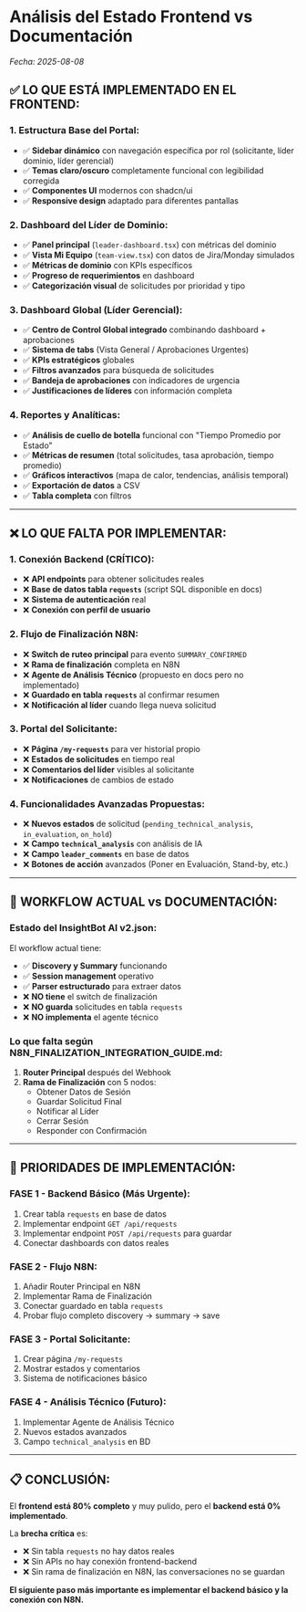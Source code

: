 # Análisis del Estado Frontend vs Documentación

*Fecha: 2025-08-08*

## ✅ **LO QUE ESTÁ IMPLEMENTADO EN EL FRONTEND:**

### **1. Estructura Base del Portal:**
- ✅ **Sidebar dinámico** con navegación específica por rol (solicitante, líder dominio, líder gerencial)
- ✅ **Temas claro/oscuro** completamente funcional con legibilidad corregida
- ✅ **Componentes UI** modernos con shadcn/ui
- ✅ **Responsive design** adaptado para diferentes pantallas

### **2. Dashboard del Líder de Dominio:**
- ✅ **Panel principal** (`leader-dashboard.tsx`) con métricas del dominio
- ✅ **Vista Mi Equipo** (`team-view.tsx`) con datos de Jira/Monday simulados
- ✅ **Métricas de dominio** con KPIs específicos
- ✅ **Progreso de requerimientos** en dashboard
- ✅ **Categorización visual** de solicitudes por prioridad y tipo

### **3. Dashboard Global (Líder Gerencial):**
- ✅ **Centro de Control Global integrado** combinando dashboard + aprobaciones
- ✅ **Sistema de tabs** (Vista General / Aprobaciones Urgentes)
- ✅ **KPIs estratégicos** globales
- ✅ **Filtros avanzados** para búsqueda de solicitudes
- ✅ **Bandeja de aprobaciones** con indicadores de urgencia
- ✅ **Justificaciones de líderes** con información completa

### **4. Reportes y Analíticas:**
- ✅ **Análisis de cuello de botella** funcional con "Tiempo Promedio por Estado"
- ✅ **Métricas de resumen** (total solicitudes, tasa aprobación, tiempo promedio)
- ✅ **Gráficos interactivos** (mapa de calor, tendencias, análisis temporal)
- ✅ **Exportación de datos** a CSV
- ✅ **Tabla completa** con filtros

---

## ❌ **LO QUE FALTA POR IMPLEMENTAR:**

### **1. Conexión Backend (CRÍTICO):**
- ❌ **API endpoints** para obtener solicitudes reales
- ❌ **Base de datos tabla `requests`** (script SQL disponible en docs)
- ❌ **Sistema de autenticación** real
- ❌ **Conexión con perfil de usuario**

### **2. Flujo de Finalización N8N:**
- ❌ **Switch de ruteo principal** para evento `SUMMARY_CONFIRMED`
- ❌ **Rama de finalización** completa en N8N
- ❌ **Agente de Análisis Técnico** (propuesto en docs pero no implementado)
- ❌ **Guardado en tabla `requests`** al confirmar resumen
- ❌ **Notificación al líder** cuando llega nueva solicitud

### **3. Portal del Solicitante:**
- ❌ **Página `/my-requests`** para ver historial propio
- ❌ **Estados de solicitudes** en tiempo real
- ❌ **Comentarios del líder** visibles al solicitante
- ❌ **Notificaciones** de cambios de estado

### **4. Funcionalidades Avanzadas Propuestas:**
- ❌ **Nuevos estados** de solicitud (`pending_technical_analysis`, `in_evaluation`, `on_hold`)
- ❌ **Campo `technical_analysis`** con análisis de IA
- ❌ **Campo `leader_comments`** en base de datos
- ❌ **Botones de acción** avanzados (Poner en Evaluación, Stand-by, etc.)

---

## 🔄 **WORKFLOW ACTUAL vs DOCUMENTACIÓN:**

### **Estado del InsightBot AI v2.json:**
El workflow actual tiene:
- ✅ **Discovery y Summary** funcionando
- ✅ **Session management** operativo
- ✅ **Parser estructurado** para extraer datos
- ❌ **NO tiene** el switch de finalización
- ❌ **NO guarda** solicitudes en tabla `requests`
- ❌ **NO implementa** el agente técnico

### **Lo que falta según N8N_FINALIZATION_INTEGRATION_GUIDE.md:**
1. **Router Principal** después del Webhook
2. **Rama de Finalización** con 5 nodos:
   - Obtener Datos de Sesión
   - Guardar Solicitud Final
   - Notificar al Líder
   - Cerrar Sesión
   - Responder con Confirmación

---

## 🎯 **PRIORIDADES DE IMPLEMENTACIÓN:**

### **FASE 1 - Backend Básico (Más Urgente):**
1. Crear tabla `requests` en base de datos
2. Implementar endpoint `GET /api/requests`
3. Implementar endpoint `POST /api/requests` para guardar
4. Conectar dashboards con datos reales

### **FASE 2 - Flujo N8N:**
1. Añadir Router Principal en N8N
2. Implementar Rama de Finalización
3. Conectar guardado en tabla `requests`
4. Probar flujo completo discovery → summary → save

### **FASE 3 - Portal Solicitante:**
1. Crear página `/my-requests`
2. Mostrar estados y comentarios
3. Sistema de notificaciones básico

### **FASE 4 - Análisis Técnico (Futuro):**
1. Implementar Agente de Análisis Técnico
2. Nuevos estados avanzados
3. Campo `technical_analysis` en BD

---

## 📋 **CONCLUSIÓN:**

El **frontend está 80% completo** y muy pulido, pero el **backend está 0% implementado**. 

La **brecha crítica** es:
- ❌ Sin tabla `requests` no hay datos reales
- ❌ Sin APIs no hay conexión frontend-backend
- ❌ Sin rama de finalización en N8N, las conversaciones no se guardan

**El siguiente paso más importante es implementar el backend básico y la conexión con N8N.**

